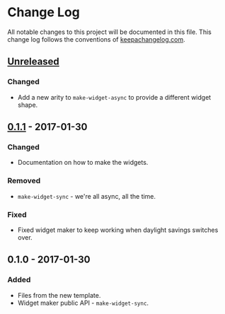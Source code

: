 # Change Log
All notable changes to this project will be documented in this file. This change log follows the conventions of [keepachangelog.com](http://keepachangelog.com/).

## [Unreleased][unreleased]
### Changed
- Add a new arity to `make-widget-async` to provide a different widget shape.

## [0.1.1] - 2017-01-30
### Changed
- Documentation on how to make the widgets.

### Removed
- `make-widget-sync` - we're all async, all the time.

### Fixed
- Fixed widget maker to keep working when daylight savings switches over.

## 0.1.0 - 2017-01-30
### Added
- Files from the new template.
- Widget maker public API - `make-widget-sync`.

[unreleased]: https://github.com/your-name/event-data-percolator/compare/0.1.1...HEAD
[0.1.1]: https://github.com/your-name/event-data-percolator/compare/0.1.0...0.1.1
